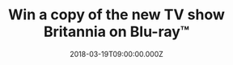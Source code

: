 ---
campaign-uuid: "c-dcccb169-b4b5-45ca-b055-2954c5a88e76"
type: "Preview"
category: "Competition"
date: "2018-03-19T09:00:00.000Z"
end-date: "2018-04-02T00:00:00.000Z"
disable-form: false
is_promoted: false
has_entry_page: true
title: "Win a copy of the new TV show Britannia on Blu-ray™"
competition-description: "<p>Get ready… because Britannia is coming home with you!\
  \ The Top Sky drama series is coming to DVD and Blu-ray™!</p> <p>This is certainly\
  \ one release that you don't want to miss! that’s why we've got our hands on 5 copies\
  \ of this exciting and wild new show for you!</p>\r\n<p>Yes, we want you guys to\
  \ have them! Click on the link to get involved.</p>"
hero-header: "Win a copy of the new TV show Britannia on Blu-ray™"
terms-confirmation: "N/A"
banner-img: "https://assets.expresslyapp.com/asset-05e761a1-027c-4949-9da7-9ca0ca6146ef.jpg"
logo-left-href: "http://nme.com/"
logo-left-image: "https://assets.expresslyapp.com/asset-583538a6-4f5b-49b6-92fb-3f30678610cb.jpg"
logo-left-title: "NME"
bg-image-hero: "https://assets.expresslyapp.com/asset-c469d2ae-ef6e-4900-80c3-0e0a231d49d0.jpg"
bg-image-first: "https://assets.expresslyapp.com/asset-971414b2-135c-4585-9730-10688dbb2417.jpg"
bg-image-second: "https://assets.expresslyapp.com/asset-0fea18a6-b208-4355-b89f-be5364550782.jpg"
section1-content: "<p>To celebrate the Blu-ray™ and DVD release of the British historical\
  \ fantasy series, we've managed to get on our hands 5 Blu-ray™ copies for you Roman\
  \ Army fan to win.</p>\r\n<p>Starring BAFTA® award nominee Zoë Wanamaker (“My Family”\
  ), BAFTA® award nominee David Morrisey (“The Missing”, “The Walking Dead’’), Nikolaj\
  \ Lie Kaas (“Follow The Money”) and BAFTA® award winner Mackenzie Crook (“The Detectorists”\
  ), this new series story follows the Roman Imperial Army of 43AD, and their determination\
  \ to take over the Celtic heart of Britannia.</p>"
section2-content: "<p>We know that this Britannia series Blu-ray™ release from Sony\
  \ Pictures Home Entertainment is the best plan for your weekend! and now, you can\
  \ make it happen with NME!</p>\r\n<p>Enter your details below and don't miss out\
  \ on your chance to win a copy of the British show of the year, Britannia!</p>\r\
  \n<p>Good luck!</p>"
entry-title: "Win a copy of the new TV show Britannia on Blu-ray™"
entry-content: "<p>Britannia Blu-ray™ release is full of content for you to get stuck\
  \ into. <p><p>Enter the draw to win by completing the form below before 23.59pm\
  \ on 02/04/2018.</p>"
has-winner: false
prize-description: "Win a copy of the new TV show Britannia on Blu-ray™"
---